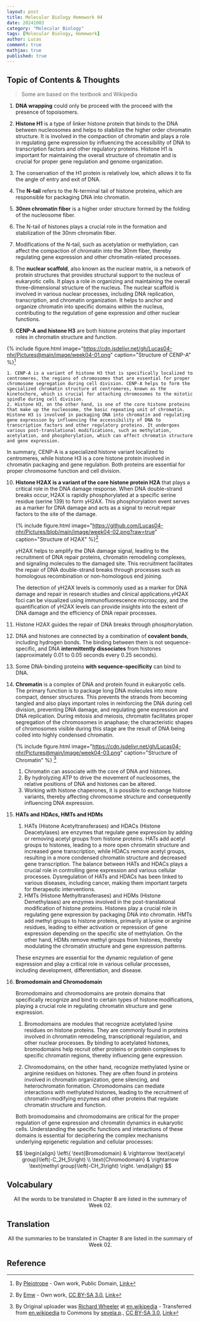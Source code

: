 ```yaml
---
layout: post
title: Molecular Biology Homework 04
date: 20241003
category: "Molecular Biology"
tags: [Molecular Biology, Homework]
author: Lucas
comment: true
mathjax: true
published: true
---
```



## Topic of Contents & Thoughts

> Some are based on the textbook and Wikipedia

1. **DNA wrapping** could only be proceed with the proceed with the presence of topoisomers.

2. **Histone H1** is a type of linker histone protein that binds to the DNA between nucleosomes and helps to stabilize the higher order chromatin structure. It is involved in the compaction of chromatin and plays a role in regulating gene expression by influencing the accessibility of DNA to transcription factors and other regulatory proteins. Histone H1 is important for maintaining the overall structure of chromatin and is crucial for proper gene regulation and genome organization.

3. The conservation of the H1 protein is relatively low, which allows it to fix the angle of entry and exit of DNA.

4. The **N-tail** refers to the N-terminal tail of histone proteins, which are responsible for packaging DNA into chromatin.

5. **30nm chromatin fiber** is a higher order structure formed by the folding of the nucleosome fiber. 

6. The N-tail of histones plays a crucial role in the formation and stabilization of the 30nm chromatin fiber. 

7. Modifications of the N-tail, such as acetylation or methylation, can affect the compaction of chromatin into the 30nm fiber, thereby regulating gene expression and other chromatin-related processes.

8. The **nuclear scaffold**, also known as the nuclear matrix, is a network of protein structures that provides structural support to the nucleus of eukaryotic cells. It plays a role in organizing and maintaining the overall three-dimensional structure of the nucleus. The nuclear scaffold is involved in various nuclear processes, including DNA replication, transcription, and chromatin organization. It helps to anchor and organize chromatin into specific domains within the nucleus, contributing to the regulation of gene expression and other nuclear functions.

9. **CENP-A and histone H3** are both histone proteins that play important roles in chromatin structure and function. 

  {% include figure.html image="https://cdn.jsdelivr.net/gh/Lucas04-nhr/Pictures@main/image/week04-01.png" caption="Structure of CENP-A" %}[^1]

    1. CENP-A is a variant of histone H3 that is specifically localized to centromeres, the regions of chromosomes that are essential for proper chromosome segregation during cell division. CENP-A helps to form the specialized chromatin structure at centromeres, known as the kinetochore, which is crucial for attaching chromosomes to the mitotic spindle during cell division.
    2. Histone H3, on the other hand, is one of the core histone proteins that make up the nucleosome, the basic repeating unit of chromatin. Histone H3 is involved in packaging DNA into chromatin and regulating gene expression by influencing the accessibility of DNA to transcription factors and other regulatory proteins. It undergoes various post-translational modifications, such as methylation, acetylation, and phosphorylation, which can affect chromatin structure and gene expression.

  In summary, CENP-A is a specialized histone variant localized to centromeres, while histone H3 is a core histone protein involved in chromatin packaging and gene regulation. Both proteins are essential for proper chromosome function and cell division.

10. **Histone H2AX is a variant of the core histone protein H2A** that plays a critical role in the DNA damage response. When DNA double-strand breaks occur, H2AX is rapidly phosphorylated at a specific serine residue (serine 139) to form $\gamma$H2AX. This phosphorylation event serves as a marker for DNA damage and acts as a signal to recruit repair factors to the site of the damage.

	{% include figure.html image="https://github.com/Lucas04-nhr/Pictures/blob/main/image/week04-02.png?raw=true" caption="Structure of H2AX" %}[^2]

	$\gamma$H2AX helps to amplify the DNA damage signal, leading to the recruitment of DNA repair proteins, chromatin remodeling complexes, and signaling molecules to the damaged site. This recruitment facilitates the repair of DNA double-strand breaks through processes such as homologous recombination or non-homologous end joining.

	The detection of $\gamma$H2AX levels is commonly used as a marker for DNA damage and repair in research studies and clinical applications.$\gamma$H2AX foci can be visualized using immunofluorescence microscopy, and the quantification of $\gamma$H2AX levels can provide insights into the extent of DNA damage and the efficiency of DNA repair processes.

11. Histone H2AX guides the repair of DNA breaks through phosphorylation.

12. DNA and histones are connected by a combination of **covalent bonds**, including hydrogen bonds. The binding between them is not sequence-specific, and DNA **intermittently dissociates** from histones (approximately 0.01 to 0.05 seconds every 0.25 seconds).

13. Some DNA-binding proteins **with sequence-specificity** can bind to DNA.

14. **Chromatin** is a complex of DNA and protein found in eukaryotic cells. The primary function is to package long DNA molecules into more compact, denser structures. This prevents the strands from becoming tangled and also plays important roles in reinforcing the DNA during cell division, preventing DNA damage, and regulating gene expression and DNA replication. During mitosis and meiosis, chromatin facilitates proper segregation of the chromosomes in anaphase; the characteristic shapes of chromosomes visible during this stage are the result of DNA being coiled into highly condensed chromatin.

	{% include figure.html image="https://cdn.jsdelivr.net/gh/Lucas04-nhr/Pictures@main/image/week04-03.png" caption="Structure of Chromatin" %} [^3]

	1. Chromatin can associate with the core of DNA and histones.
	2. By hydrolyzing ATP to drive the movement of nucleosomes, the relative positions of DNA and histones can be altered.
	3. Working with histone chaperones, it is possible to exchange histone variants, thereby affecting chromosome structure and consequently influencing DNA expression.

15. **HATs and HDAcs, HMTs and HDMs**

	1. HATs (Histone Acetyltransferases) and HDACs (Histone Deacetylases) are enzymes that regulate gene expression by adding or removing acetyl groups from histone proteins. HATs add acetyl groups to histones, leading to a more open chromatin structure and increased gene transcription, while HDACs remove acetyl groups, resulting in a more condensed chromatin structure and decreased gene transcription. The balance between HATs and HDACs plays a crucial role in controlling gene expression and various cellular processes. Dysregulation of HATs and HDACs has been linked to various diseases, including cancer, making them important targets for therapeutic interventions.
	2. HMTs (Histone Methyltransferases) and HDMs (Histone Demethylases) are enzymes involved in the post-translational modification of histone proteins. Histones play a crucial role in regulating gene expression by packaging DNA into chromatin. HMTs add methyl groups to histone proteins, primarily at lysine or arginine residues, leading to either activation or repression of gene expression depending on the specific site of methylation. On the other hand, HDMs remove methyl groups from histones, thereby modulating the chromatin structure and gene expression patterns.

	These enzymes are essential for the dynamic regulation of gene expression and play a critical role in various cellular processes, including development, differentiation, and disease.

16. **Bromodomain and Chromodomain**

	Bromodomains and chromodomains are protein domains that specifically recognize and bind to certain types of histone modifications, playing a crucial role in regulating chromatin structure and gene expression.

	1. Bromodomains are modules that recognize acetylated lysine residues on histone proteins. They are commonly found in proteins involved in chromatin remodeling, transcriptional regulation, and other nuclear processes. By binding to acetylated histones, bromodomains help recruit other proteins or protein complexes to specific chromatin regions, thereby influencing gene expression.

	2. Chromodomains, on the other hand, recognize methylated lysine or arginine residues on histones. They are often found in proteins involved in chromatin organization, gene silencing, and heterochromatin formation. Chromodomains can mediate interactions with methylated histones, leading to the recruitment of chromatin-modifying enzymes and other proteins that regulate chromatin structure and function.

	Both bromodomains and chromodomains are critical for the proper regulation of gene expression and chromatin dynamics in eukaryotic cells. Understanding the specific functions and interactions of these domains is essential for deciphering the complex mechanisms underlying epigenetic regulation and cellular processes: 

$$
\begin{align}
	\left\{
		\text{Bromodomain} & \rightarrow \text{acetyl group}\left(-C_2H_5\right) \\
		\text{Chromodomain} & \rightarrow \text{methyl group}\left(-CH_3\right)
	\right.
\end{align}
$$

## Volcabulary

<center>All the words to be translated in Chapter 8 are listed in the summary of Week 02. </center>

## Translation

<center>All the summaries to be translated in Chapter 8 are listed in the summary of Week 02. </center>

## Reference

[^1]: By <a href="//commons.wikimedia.org/wiki/User:Pleiotrope" title="User:Pleiotrope"> Pleiotrope</a> - <span class="int-own-work" lang="en">Own work</span>, Public Domain, <a href="https://commons.wikimedia.org/w/index.php?curid=16005289">Link</a>
[^2]: By <a href="//commons.wikimedia.org/wiki/User:Emw" title="User:Emw">Emw</a> - <span class="int-own-work" lang="en">Own work</span>, <a href="https://creativecommons.org/licenses/by-sa/3.0" title="Creative Commons Attribution-Share Alike 3.0">CC BY-SA 3.0</a>, <a href="https://commons.wikimedia.org/w/index.php?curid=8814725">Link</a>
[^3]: By Original uploader was <a href="https://en.wikipedia.org/wiki/User:Zephyris" class="extiw" title="en:User:Zephyris">Richard Wheeler</a> at <a class="external text" href="https://en.wikipedia.org">en.wikipedia</a> - Transferred from <span class="plainlinks"><a class="external text" href="https://en.wikipedia.org">en.wikipedia</a></span> to Commons by <a href="//commons.wikimedia.org/wiki/User:Sevela.p" title="User:Sevela.p">sevela.p</a>., <a href="http://creativecommons.org/licenses/by-sa/3.0/" title="Creative Commons Attribution-Share Alike 3.0">CC BY-SA 3.0</a>, <a href="https://commons.wikimedia.org/w/index.php?curid=4017531">Link</a>